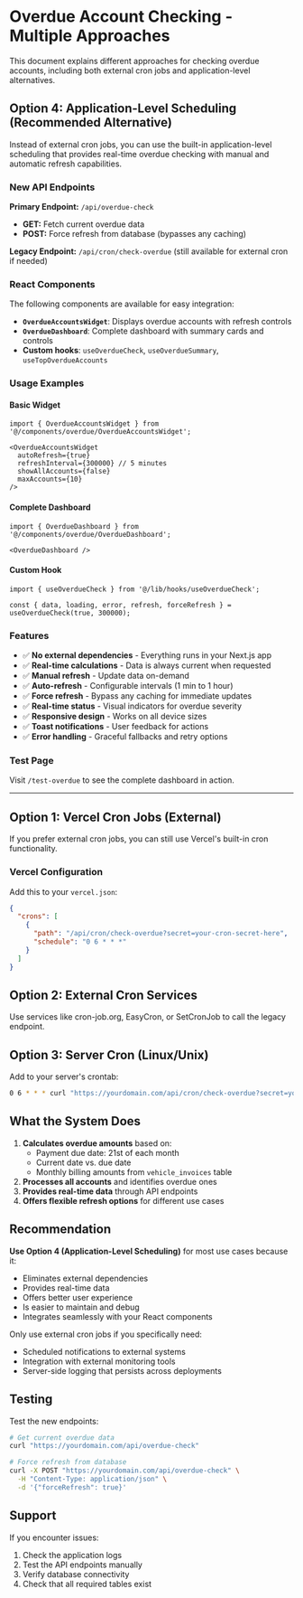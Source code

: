 # Overdue Account Checking - Multiple Approaches

This document explains different approaches for checking overdue accounts, including both external cron jobs and application-level alternatives.

## Option 4: Application-Level Scheduling (Recommended Alternative)

Instead of external cron jobs, you can use the built-in application-level scheduling that provides real-time overdue checking with manual and automatic refresh capabilities.

### New API Endpoints

**Primary Endpoint:** `/api/overdue-check`
- **GET:** Fetch current overdue data
- **POST:** Force refresh from database (bypasses any caching)

**Legacy Endpoint:** `/api/cron/check-overdue` (still available for external cron if needed)

### React Components

The following components are available for easy integration:

- **`OverdueAccountsWidget`**: Displays overdue accounts with refresh controls
- **`OverdueDashboard`**: Complete dashboard with summary cards and controls
- **Custom hooks**: `useOverdueCheck`, `useOverdueSummary`, `useTopOverdueAccounts`

### Usage Examples

#### Basic Widget
```tsx
import { OverdueAccountsWidget } from '@/components/overdue/OverdueAccountsWidget';

<OverdueAccountsWidget 
  autoRefresh={true} 
  refreshInterval={300000} // 5 minutes
  showAllAccounts={false}
  maxAccounts={10}
/>
```

#### Complete Dashboard
```tsx
import { OverdueDashboard } from '@/components/overdue/OverdueDashboard';

<OverdueDashboard />
```

#### Custom Hook
```tsx
import { useOverdueCheck } from '@/lib/hooks/useOverdueCheck';

const { data, loading, error, refresh, forceRefresh } = useOverdueCheck(true, 300000);
```

### Features

- ✅ **No external dependencies** - Everything runs in your Next.js app
- ✅ **Real-time calculations** - Data is always current when requested
- ✅ **Manual refresh** - Update data on-demand
- ✅ **Auto-refresh** - Configurable intervals (1 min to 1 hour)
- ✅ **Force refresh** - Bypass any caching for immediate updates
- ✅ **Real-time status** - Visual indicators for overdue severity
- ✅ **Responsive design** - Works on all device sizes
- ✅ **Toast notifications** - User feedback for actions
- ✅ **Error handling** - Graceful fallbacks and retry options

### Test Page

Visit `/test-overdue` to see the complete dashboard in action.

---

## Option 1: Vercel Cron Jobs (External)

If you prefer external cron jobs, you can still use Vercel's built-in cron functionality.

### Vercel Configuration

Add this to your `vercel.json`:

```json
{
  "crons": [
    {
      "path": "/api/cron/check-overdue?secret=your-cron-secret-here",
      "schedule": "0 6 * * *"
    }
  ]
}
```

## Option 2: External Cron Services

Use services like cron-job.org, EasyCron, or SetCronJob to call the legacy endpoint.

## Option 3: Server Cron (Linux/Unix)

Add to your server's crontab:

```bash
0 6 * * * curl "https://yourdomain.com/api/cron/check-overdue?secret=your-cron-secret-here"
```

## What the System Does

1. **Calculates overdue amounts** based on:
   - Payment due date: 21st of each month
   - Current date vs. due date
   - Monthly billing amounts from `vehicle_invoices` table
2. **Processes all accounts** and identifies overdue ones
3. **Provides real-time data** through API endpoints
4. **Offers flexible refresh options** for different use cases

## Recommendation

**Use Option 4 (Application-Level Scheduling)** for most use cases because it:
- Eliminates external dependencies
- Provides real-time data
- Offers better user experience
- Is easier to maintain and debug
- Integrates seamlessly with your React components

Only use external cron jobs if you specifically need:
- Scheduled notifications to external systems
- Integration with external monitoring tools
- Server-side logging that persists across deployments

## Testing

Test the new endpoints:

```bash
# Get current overdue data
curl "https://yourdomain.com/api/overdue-check"

# Force refresh from database
curl -X POST "https://yourdomain.com/api/overdue-check" \
  -H "Content-Type: application/json" \
  -d '{"forceRefresh": true}'
```

## Support

If you encounter issues:
1. Check the application logs
2. Test the API endpoints manually
3. Verify database connectivity
4. Check that all required tables exist
